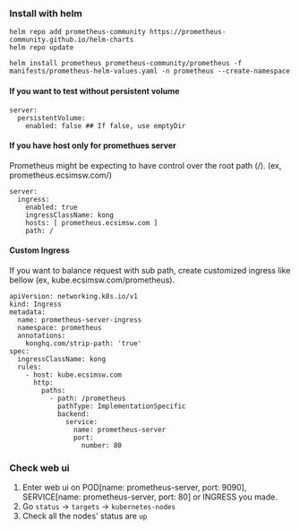 ### Install with helm
```
helm repo add prometheus-community https://prometheus-community.github.io/helm-charts
helm repo update

helm install prometheus prometheus-community/prometheus -f manifests/prometheus-helm-values.yaml -n prometheus --create-namespace
```

#### If you want to test without persistent volume
```
server:
  persistentVolume:
    enabled: false ## If false, use emptyDir
```

#### If you have host only for promethues server
Prometheus might be expecting to have control over the root path (/). (ex, prometheus.ecsimsw.com/)
```
server:
  ingress: 
    enabled: true
    ingressClassName: kong
    hosts: [ prometheus.ecsimsw.com ] 
    path: /
```

#### Custom Ingress

If you want to balance request with sub path, create customized ingress like bellow (ex, kube.ecsimsw.com/prometheus). 

```
apiVersion: networking.k8s.io/v1
kind: Ingress
metadata:
  name: prometheus-server-ingress
  namespace: prometheus
  annotations:
    konghq.com/strip-path: 'true'
spec:
  ingressClassName: kong
  rules:
    - host: kube.ecsimsw.com
      http:
        paths:
          - path: /prometheus
            pathType: ImplementationSpecific
            backend:
              service:
                name: prometheus-server
                port:
                  number: 80
```

### Check web ui
1. Enter web ui on POD[name: prometheus-server, port: 9090], SERVICE[name: prometheus-server, port: 80] or INGRESS you made.   
2. Go `status` -> `targets` -> `kubernetes-nodes` 
3. Check all the nodes' status are `up`
